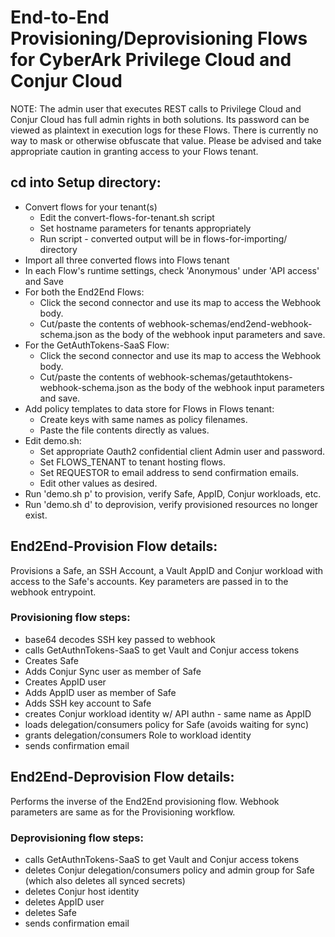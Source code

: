 # End-to-End Provisioning/Deprovisioning Flows for CyberArk Privilege Cloud and Conjur Cloud

NOTE: The admin user that executes REST calls to Privilege Cloud and Conjur Cloud has full admin rights in both solutions. Its password can be viewed as plaintext in  execution logs for these Flows. There is currently no way to mask or otherwise obfuscate that value. Please be advised and take appropriate caution in granting access to your Flows tenant.

## cd into Setup directory:
- Convert flows for your tenant(s)
  - Edit the convert-flows-for-tenant.sh script
  - Set hostname parameters for tenants appropriately
  - Run script - converted output will be in flows-for-importing/ directory
- Import all three converted flows into Flows tenant
- In each Flow's runtime settings, check 'Anonymous' under 'API access' and Save
- For both the End2End Flows:
  - Click the second connector and use its map to access the Webhook body.
  - Cut/paste the contents of webhook-schemas/end2end-webhook-schema.json as the body of the webhook input parameters and save.
- For the GetAuthTokens-SaaS Flow:
  - Click the second connector and use its map to access the Webhook body.
  - Cut/paste the contents of webhook-schemas/getauthtokens-webhook-schema.json as the body of the webhook input parameters and save.
- Add policy templates to data store for Flows in Flows tenant:
  - Create keys with same names as policy filenames.
  - Paste the file contents directly as values.
- Edit demo.sh:
  - Set appropriate Oauth2 confidential client Admin user and password.
  - Set FLOWS_TENANT to tenant hosting flows.
  - Set REQUESTOR to email address to send confirmation emails.
  - Edit other values as desired. 
- Run 'demo.sh p' to provision, verify Safe, AppID, Conjur workloads, etc.
- Run 'demo.sh d' to deprovision, verify provisioned resources no longer exist.
 
## End2End-Provision Flow details:
Provisions a Safe, an SSH Account, a Vault AppID and Conjur workload with access to the Safe's accounts.
Key parameters are passed in to the webhook entrypoint.

### Provisioning flow steps:
- base64 decodes SSH key passed to webhook
- calls GetAuthnTokens-SaaS to get Vault and Conjur access tokens
- Creates Safe
- Adds Conjur Sync user as member of Safe
- Creates AppID user
- Adds AppID user as member of Safe
- Adds SSH key account to Safe
- creates Conjur workload identity w/ API authn - same name as AppID
- loads delegation/consumers policy for Safe (avoids waiting for sync)
- grants delegation/consumers Role to workload identity
- sends confirmation email

## End2End-Deprovision Flow details:
Performs the inverse of the End2End provisioning flow.
Webhook parameters are same as for the Provisioning workflow.

### Deprovisioning flow steps:
- calls GetAuthnTokens-SaaS to get Vault and Conjur access tokens
- deletes Conjur delegation/consumers policy and admin group
   for Safe (which also deletes all synced secrets)
- deletes Conjur host identity
- deletes AppID user
- deletes Safe
- sends confirmation email

